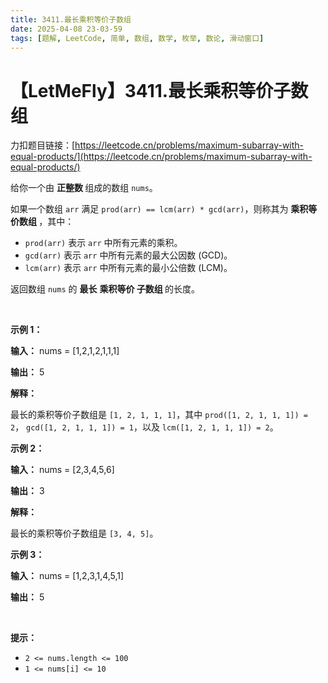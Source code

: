 ```yaml
---
title: 3411.最长乘积等价子数组
date: 2025-04-08 23-03-59
tags: [题解, LeetCode, 简单, 数组, 数学, 枚举, 数论, 滑动窗口]
---
```


# 【LetMeFly】3411.最长乘积等价子数组

力扣题目链接：[https://leetcode.cn/problems/maximum-subarray-with-equal-products/](https://leetcode.cn/problems/maximum-subarray-with-equal-products/)

<p>给你一个由&nbsp;<strong>正整数&nbsp;</strong>组成的数组 <code>nums</code>。</p>

<p>如果一个数组 <code>arr</code> 满足 <code>prod(arr) == lcm(arr) * gcd(arr)</code>，则称其为&nbsp;<strong>乘积等价数组&nbsp;</strong>，其中：</p>

<ul>
	<li><code>prod(arr)</code> 表示 <code>arr</code> 中所有元素的乘积。</li>
	<li><code>gcd(arr)</code> 表示 <code>arr</code> 中所有元素的最大公因数 (<span data-keyword="gcd-function">GCD</span>)。</li>
	<li><code>lcm(arr)</code> 表示 <code>arr</code> 中所有元素的最小公倍数 (<span data-keyword="lcm-function">LCM</span>)。</li>
</ul>

<p>返回数组 <code>nums</code> 的&nbsp;<strong>最长</strong> <strong>乘积等价 <span data-keyword="subarray-nonempty">子数组</span>&nbsp;</strong>的长度。</p>

<p>&nbsp;</p>

<p><strong class="example">示例 1：</strong></p>

<div class="example-block">
<p><strong>输入：</strong> <span class="example-io">nums = [1,2,1,2,1,1,1]</span></p>

<p><strong>输出：</strong> <span class="example-io">5</span></p>

<p><strong>解释：</strong>&nbsp;</p>

<p>最长的乘积等价子数组是 <code>[1, 2, 1, 1, 1]</code>，其中&nbsp;<code>prod([1, 2, 1, 1, 1]) = 2</code>，&nbsp;<code>gcd([1, 2, 1, 1, 1]) = 1</code>，以及&nbsp;<code>lcm([1, 2, 1, 1, 1]) = 2</code>。</p>
</div>

<p><strong class="example">示例 2：</strong></p>

<div class="example-block">
<p><strong>输入：</strong> <span class="example-io">nums = [2,3,4,5,6]</span></p>

<p><strong>输出：</strong> <span class="example-io">3</span></p>

<p><strong>解释：</strong>&nbsp;</p>

<p>最长的乘积等价子数组是 <code>[3, 4, 5]</code>。</p>
</div>

<p><strong class="example">示例 3：</strong></p>

<div class="example-block">
<p><strong>输入：</strong> <span class="example-io">nums = [1,2,3,1,4,5,1]</span></p>

<p><strong>输出：</strong> <span class="example-io">5</span></p>
</div>

<p>&nbsp;</p>

<p><strong>提示：</strong></p>

<ul>
	<li><code>2 &lt;= nums.length &lt;= 100</code></li>
	<li><code>1 &lt;= nums[i] &lt;= 10</code></li>
</ul>


    